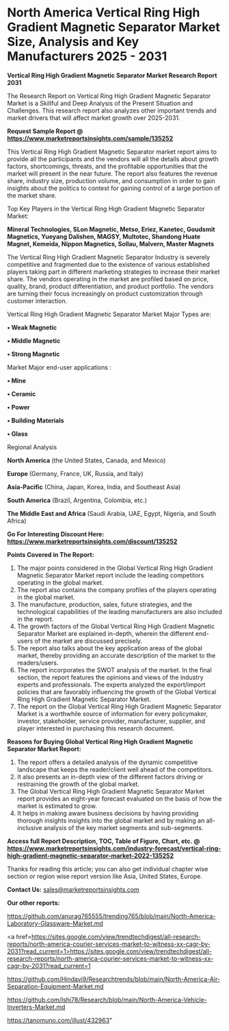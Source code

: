 # North America Vertical Ring High Gradient Magnetic Separator Market Size, Analysis and Key Manufacturers 2025 - 2031

<strong>Vertical Ring High Gradient Magnetic Separator Market Research Report 2031</strong>

The Research Report on Vertical Ring High Gradient Magnetic Separator Market is a Skillful and Deep Analysis of the Present Situation and Challenges. This research report also analyzes other important trends and market drivers that will affect market growth over 2025-2031.

<strong>Request Sample Report @ <a href=https://www.marketreportsinsights.com/sample/135252>https://www.marketreportsinsights.com/sample/135252</a></strong>

This Vertical Ring High Gradient Magnetic Separator market report aims to provide all the participants and the vendors will all the details about growth factors, shortcomings, threats, and the profitable opportunities that the market will present in the near future. The report also features the revenue share, industry size, production volume, and consumption in order to gain insights about the politics to contest for gaining control of a large portion of the market share.

Top Key Players in the Vertical Ring High Gradient Magnetic Separator Market:

<strong>Mineral Technologies, SLon Magnetic, Metso, Eriez, Kanetec, Goudsmit Magnetics, Yueyang Dalishen, MAGSY, Multotec, Shandong Huate Magnet, Kemeida, Nippon Magnetics, Sollau, Malvern, Master Magnets</strong>

The Vertical Ring High Gradient Magnetic Separator Industry is severely competitive and fragmented due to the existence of various established players taking part in different marketing strategies to increase their market share. The vendors operating in the market are profiled based on price, quality, brand, product differentiation, and product portfolio. The vendors are turning their focus increasingly on product customization through customer interaction.

Vertical Ring High Gradient Magnetic Separator Market Major Types are:

<strong>• Weak Magnetic

• Middle Magnetic

• Strong Magnetic</strong>

Market Major end-user applications :

<strong>• Mine

• Ceramic

• Power

• Building Materials

• Glass</strong>

Regional Analysis

</u><strong><b>North America</b></strong> (the United States, Canada, and Mexico)

<strong><b>Europe </b></strong>(Germany, France, UK, Russia, and Italy)

<strong><b>Asia-Pacific</b></strong> (China, Japan, Korea, India, and Southeast Asia)

<strong><b>South America</b></strong> (Brazil, Argentina, Colombia, etc.)

<strong><b>The Middle East and Africa</b></strong> (Saudi Arabia, UAE, Egypt, Nigeria, and South Africa)

<strong>Go For Interesting Discount Here: <a href=https://www.marketreportsinsights.com/discount/135252>https://www.marketreportsinsights.com/discount/135252</a></strong>

<strong>Points Covered in The Report:</strong>
<ol>
  <li>The major points considered in the Global Vertical Ring High Gradient Magnetic Separator Market report include the leading competitors operating in the global market.</li>
  <li>The report also contains the company profiles of the players operating in the global market.</li>
  <li>The manufacture, production, sales, future strategies, and the technological capabilities of the leading manufacturers are also included in the report.</li>
  <li>The growth factors of the Global Vertical Ring High Gradient Magnetic Separator Market are explained in-depth, wherein the different end-users of the market are discussed precisely.</li>
  <li>The report also talks about the key application areas of the global market, thereby providing an accurate description of the market to the readers/users.</li>
  <li>The report incorporates the SWOT analysis of the market. In the final section, the report features the opinions and views of the industry experts and professionals. The experts analyzed the export/import policies that are favorably influencing the growth of the Global Vertical Ring High Gradient Magnetic Separator Market.</li>
  <li>The report on the Global Vertical Ring High Gradient Magnetic Separator Market is a worthwhile source of information for every policymaker, investor, stakeholder, service provider, manufacturer, supplier, and player interested in purchasing this research document.</li>
</ol>
<strong>Reasons for Buying Global Vertical Ring High Gradient Magnetic Separator Market Report:</strong>

<ol>
  <li>The report offers a detailed analysis of the dynamic competitive landscape that keeps the reader/client well ahead of the competitors.</li>
  <li>It also presents an in-depth view of the different factors driving or restraining the growth of the global market.</li>
  <li>The Global Vertical Ring High Gradient Magnetic Separator Market report provides an eight-year forecast evaluated on the basis of how the market is estimated to grow.</li>
  <li>It helps in making aware business decisions by having providing thorough insights insights into the global market and by making an all-inclusive analysis of the key market segments and sub-segments.</li>
</ol>
<strong>Access full Report Description, TOC, Table of Figure, Chart, etc. @ <a href=https://www.marketreportsinsights.com/industry-forecast/vertical-ring-high-gradient-magnetic-separator-market-2022-135252>https://www.marketreportsinsights.com/industry-forecast/vertical-ring-high-gradient-magnetic-separator-market-2022-135252</a></strong>


Thanks for reading this article; you can also get individual chapter wise section or region wise report version like Asia, United States, Europe.

<strong>Contact Us:</strong>
sales@marketreportsinsights.com

<strong>Our other reports:</strong>

<a href=https://github.com/anurag765555/trending765/blob/main/North-America-Laboratory-Glassware-Market.md>https://github.com/anurag765555/trending765/blob/main/North-America-Laboratory-Glassware-Market.md</a>

<a href=https://sites.google.com/view/trendtechdigest/all-research-reports/north-america-courier-services-market-to-witness-xx-cagr-by-2031?read_current=1>https://sites.google.com/view/trendtechdigest/all-research-reports/north-america-courier-services-market-to-witness-xx-cagr-by-2031?read_current=1</a>

<a href=https://github.com/Hindavi9/Researchtrends/blob/main/North-America-Air-Separation-Equipment-Market.md>https://github.com/Hindavi9/Researchtrends/blob/main/North-America-Air-Separation-Equipment-Market.md</a>

<a href=https://github.com/Ishi78/Research/blob/main/North-America-Vehicle-Inverters-Market.md>https://github.com/Ishi78/Research/blob/main/North-America-Vehicle-Inverters-Market.md</a>

<a href=https://tanomuno.com/illust/432963>https://tanomuno.com/illust/432963</a>"
